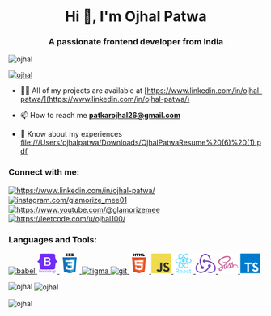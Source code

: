 <h1 align="center">Hi 👋, I'm Ojhal Patwa</h1>
<h3 align="center">A passionate frontend developer from India</h3>


<p align="left"> <img src="https://komarev.com/ghpvc/?username=ojhal&label=Profile%20views&color=0e75b6&style=flat" alt="ojhal" /> </p>

<p align="left"> <a href="https://github.com/ryo-ma/github-profile-trophy"><img src="https://github-profile-trophy.vercel.app/?username=ojhal" alt="ojhal" /></a> </p>

- 👨‍💻 All of my projects are available at [https://www.linkedin.com/in/ojhal-patwa/](https://www.linkedin.com/in/ojhal-patwa/)

- 📫 How to reach me **patkarojhal26@gmail.com**

- 📄 Know about my experiences [file:///Users/ojhalpatwa/Downloads/OjhalPatwaResume%20(6)%20(1).pdf](file:///Users/ojhalpatwa/Downloads/OjhalPatwaResume%20(6)%20(1).pdf)

<h3 align="left">Connect with me:</h3>
<p align="left">
<a href="https://linkedin.com/in/https://www.linkedin.com/in/ojhal-patwa/" target="blank"><img align="center" src="https://raw.githubusercontent.com/rahuldkjain/github-profile-readme-generator/master/src/images/icons/Social/linked-in-alt.svg" alt="https://www.linkedin.com/in/ojhal-patwa/" height="30" width="40" /></a>
<a href="https://instagram.com/instagram.com/glamorize_mee01" target="blank"><img align="center" src="https://raw.githubusercontent.com/rahuldkjain/github-profile-readme-generator/master/src/images/icons/Social/instagram.svg" alt="instagram.com/glamorize_mee01" height="30" width="40" /></a>
<a href="https://www.youtube.com/c/https://www.youtube.com/@glamorizemee" target="blank"><img align="center" src="https://raw.githubusercontent.com/rahuldkjain/github-profile-readme-generator/master/src/images/icons/Social/youtube.svg" alt="https://www.youtube.com/@glamorizemee" height="30" width="40" /></a>
<a href="https://www.leetcode.com/https://leetcode.com/u/ojhal100/" target="blank"><img align="center" src="https://raw.githubusercontent.com/rahuldkjain/github-profile-readme-generator/master/src/images/icons/Social/leet-code.svg" alt="https://leetcode.com/u/ojhal100/" height="30" width="40" /></a>
</p>

<h3 align="left">Languages and Tools:</h3>
<p align="left"> <a href="https://babeljs.io/" target="_blank" rel="noreferrer"> <img src="https://www.vectorlogo.zone/logos/babeljs/babeljs-icon.svg" alt="babel" width="40" height="40"/> </a> <a href="https://getbootstrap.com" target="_blank" rel="noreferrer"> <img src="https://raw.githubusercontent.com/devicons/devicon/master/icons/bootstrap/bootstrap-plain-wordmark.svg" alt="bootstrap" width="40" height="40"/> </a> <a href="https://www.w3schools.com/css/" target="_blank" rel="noreferrer"> <img src="https://raw.githubusercontent.com/devicons/devicon/master/icons/css3/css3-original-wordmark.svg" alt="css3" width="40" height="40"/> </a> <a href="https://www.figma.com/" target="_blank" rel="noreferrer"> <img src="https://www.vectorlogo.zone/logos/figma/figma-icon.svg" alt="figma" width="40" height="40"/> </a> <a href="https://git-scm.com/" target="_blank" rel="noreferrer"> <img src="https://www.vectorlogo.zone/logos/git-scm/git-scm-icon.svg" alt="git" width="40" height="40"/> </a> <a href="https://www.w3.org/html/" target="_blank" rel="noreferrer"> <img src="https://raw.githubusercontent.com/devicons/devicon/master/icons/html5/html5-original-wordmark.svg" alt="html5" width="40" height="40"/> </a> <a href="https://developer.mozilla.org/en-US/docs/Web/JavaScript" target="_blank" rel="noreferrer"> <img src="https://raw.githubusercontent.com/devicons/devicon/master/icons/javascript/javascript-original.svg" alt="javascript" width="40" height="40"/> </a> <a href="https://reactjs.org/" target="_blank" rel="noreferrer"> <img src="https://raw.githubusercontent.com/devicons/devicon/master/icons/react/react-original-wordmark.svg" alt="react" width="40" height="40"/> </a> <a href="https://redux.js.org" target="_blank" rel="noreferrer"> <img src="https://raw.githubusercontent.com/devicons/devicon/master/icons/redux/redux-original.svg" alt="redux" width="40" height="40"/> </a> <a href="https://sass-lang.com" target="_blank" rel="noreferrer"> <img src="https://raw.githubusercontent.com/devicons/devicon/master/icons/sass/sass-original.svg" alt="sass" width="40" height="40"/> </a> <a href="https://www.typescriptlang.org/" target="_blank" rel="noreferrer"> <img src="https://raw.githubusercontent.com/devicons/devicon/master/icons/typescript/typescript-original.svg" alt="typescript" width="40" height="40"/> </a> </p>

<p><img align="left" src="https://github-readme-stats.vercel.app/api/top-langs?username=ojhal&show_icons=true&locale=en&layout=compact" alt="ojhal" /></p>

<p>&nbsp;<img align="center" src="https://github-readme-stats.vercel.app/api?username=ojhal&show_icons=true&locale=en" alt="ojhal" /></p>

<p><img align="center" src="https://github-readme-streak-stats.herokuapp.com/?user=ojhal&" alt="ojhal" /></p>
